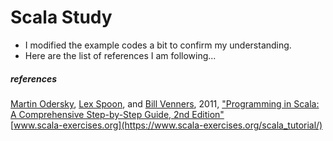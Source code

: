 # Scala Study

* I modified the example codes a bit to confirm my understanding.
* Here are the list of references I am following...

##### references
[Martin Odersky](https://lampwww.epfl.ch/~odersky/), [Lex Spoon](https://www.lexspoon.org/), and [Bill Venners](https://twitter.com/bvenners?lang=en), 2011, ["Programming in Scala: A Comprehensive Step-by-Step Guide, 2nd Edition"](https://www.amazon.com/Programming-Scala-Comprehensive-Step-Step/dp/0981531644)  
[www.scala-exercises.org](https://www.scala-exercises.org/scala_tutorial/)
